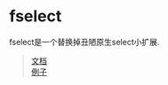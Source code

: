 # fselect
fselect是一个替换掉丑陋原生select小扩展.

>[文档](http://meihangbo.github.io/fselect/doc/doc.html)  
>[例子](http://meihangbo.github.io/fselect/demo/example.html)
